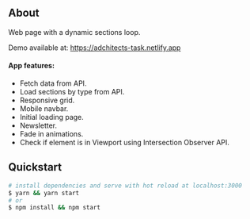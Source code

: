 ## About

Web page with a dynamic sections loop.

Demo available at: <a target="_blank" href="https://adchitects-task.netlify.app">https://adchitects-task.netlify.app</a>

#### App features:
<ul>
  <li>Fetch data from API.</li>
  <li>Load sections by type from API.</li>
  <li>Responsive grid.</li>
  <li>Mobile navbar.</li>
  <li>Initial loading page.</li>
  <li>Newsletter.</li>
  <li>Fade in animations.</li>
  <li>Check if element is in Viewport using Intersection Observer API.</li>
</ul>

## Quickstart

```bash
# install dependencies and serve with hot reload at localhost:3000
$ yarn && yarn start
# or
$ npm install && npm start
```
